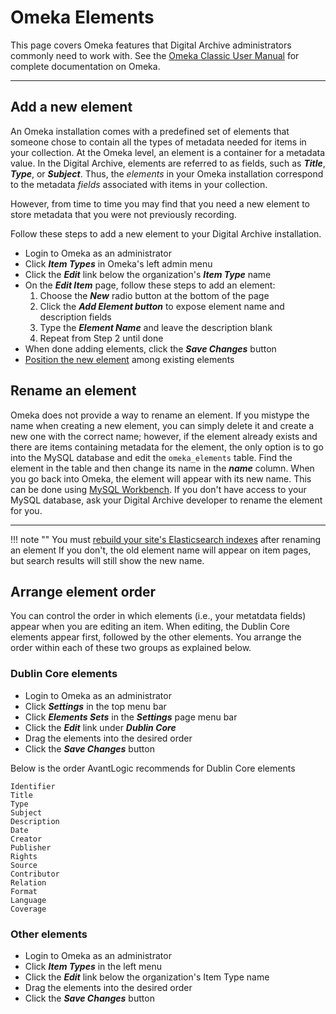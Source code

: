 # Omeka Elements

This page covers Omeka features that Digital Archive administrators commonly need to work with.
See the [Omeka Classic User Manual](https://omeka.org/classic/docs/) for complete documentation on Omeka.

---

## Add a new element
An Omeka installation comes with a predefined set of elements that someone chose to contain 
all the types of metadata needed for items in your collection. At the Omeka level, an element is
a container for a metadata value. In the Digital Archive, elements are referred to as
fields, such as **_Title_**, **_Type_**, or **_Subject_**. Thus, the *elements* in your
Omeka installation correspond to the metadata *fields* associated with items in your collection.

However, from time to time you may find that you need a new element to store metadata that you 
were not previously recording.

Follow these steps to add a new element to your Digital Archive installation.

-   Login to Omeka as an administrator
-	Click **_Item Types_** in Omeka's left admin menu
-   Click the **_Edit_** link below the organization's **_Item Type_** name
-	On the **_Edit Item_** page, follow these steps to add an element:
    1.	Choose the **_New_** radio button at the bottom of the page
    2.  Click the **_Add Element button_** to expose element name and description fields
    3.	Type the **_Element Name_** and leave the description blank
    4.	Repeat from Step 2 until done
-	When done adding elements, click the **_Save Changes_** button
-   [Position the new element](/administrator/omeka-elements/#arrange-element-order) among existing elements

## Rename an element
Omeka does not provide a way to rename an element. If you mistype the name when
creating a new element, you can simply delete it and create a new one with the
correct name; however, if the element already exists and there are items containing
metadata for the element, the only option is to go into the MySQL database and edit
the `omeka_elements` table. Find the element in the table and then change its name
in the **_name_** column. When you go back into Omeka, the element will appear
with its new name. This can be done using [MySQL Workbench](../developer/mysql-workbench.md).
If you don't have access to your MySQL database, ask your Digital Archive developer
to rename the element for you.

---

!!! note ""
    You must [rebuild your site's Elasticsearch indexes](/administrator/reindex/) after
    renaming an element If you don't, the old element name will appear on item pages,
    but search results will still show the new name.


## Arrange element order
You can control the order in which elements (i.e., your metatdata fields) appear when you are editing an item.
When editing, the Dublin Core elements appear first, followed by the
other elements. You arrange the order within each of these two groups as explained below.

### Dublin Core elements
-   Login to Omeka as an administrator
-   Click **_Settings_** in the top menu bar
-   Click **_Elements Sets_** in the **_Settings_** page menu bar
-   Click the **_Edit_** link under **_Dublin Core_**
-	Drag the elements into the desired order
-   Click the **_Save Changes_** button

Below is the order AvantLogic recommends for Dublin Core elements
``` text
Identifier
Title
Type
Subject
Description
Date
Creator
Publisher
Rights
Source
Contributor
Relation
Format
Language
Coverage
```    

### Other elements
-   Login to Omeka as an administrator
-	Click **_Item Types_** in the left menu
-   Click the **_Edit_** link below the organization's Item Type name
-	Drag the elements into the desired order
-   Click the **_Save Changes_** button
